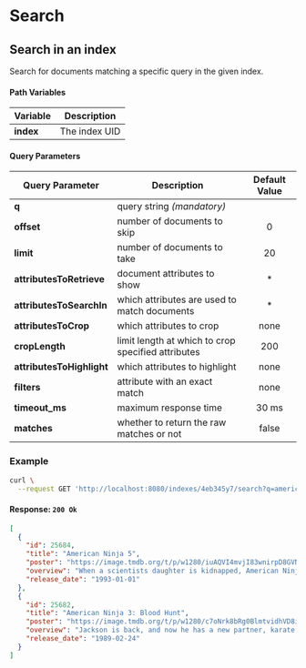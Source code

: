 # Search

## Search in an index

<RouteHighlighter method="GET" route="/indexes/:uid/search"/>

Search for documents matching a specific query in the given index.


#### Path Variables

| Variable  | Description   |
|-----------|---------------|
| **index** | The index UID |

#### Query Parameters

| Query Parameter           | Description                                        | Default Value |
|---------------------------|----------------------------------------------------|:-------------:|
| **q**                     | query string _(mandatory)_                         |               |
| **offset**                | number of documents to skip                        | 0             |
| **limit**                 | number of documents to take                        | 20            |
| **attributesToRetrieve**  | document attributes to show                        | *             |
| **attributesToSearchIn**  | which attributes are used to match documents       | *             |
| **attributesToCrop**      | which attributes to crop                           | none          |
| **cropLength**            | limit length at which to crop specified attributes | 200           |
| **attributesToHighlight** | which attributes to highlight                      | none          |
| **filters**               |  attribute with an exact match                     | none          |
| **timeout_ms**            | maximum response time                              | 30 ms         |
| **matches**               | whether to return the raw matches or not           | false         |

### Example

```bash
curl \
  --request GET 'http://localhost:8080/indexes/4eb345y7/search?q=american%20ninja%205'
```

#### Response: `200 Ok`

```json
[
  {
    "id": 25684,
    "title": "American Ninja 5",
    "poster": "https://image.tmdb.org/t/p/w1280/iuAQVI4mvjI83wnirpD8GVNRVuY.jpg",
    "overview": "When a scientists daughter is kidnapped, American Ninja, attempts to find her, but this time he teams up with a youngster he has trained in the ways of the ninja.",
    "release_date": "1993-01-01"
  },
  {
    "id": 25682,
    "title": "American Ninja 3: Blood Hunt",
    "poster": "https://image.tmdb.org/t/p/w1280/c7oNrk8bRg0BlmtvidhVD8ivPYT.jpg",
    "overview": "Jackson is back, and now he has a new partner, karate champion Sean, as they must face a deadly terrorist known as 'The Cobra', who has infected Sean with a virus. Sean and Jackson have no choice but to fight the Cobra and his bands of ninjas.",
    "release_date": "1989-02-24"
  }
]
```

